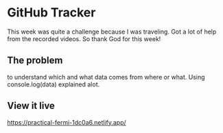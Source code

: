 # GitHub Tracker

This week was quite a challenge because I was traveling. Got a lot of help from the recorded videos. So thank God for this week!

## The problem

to understand which and what data comes from where or what. Using console.log(data) explained alot.

## View it live

https://practical-fermi-1dc0a6.netlify.app/
